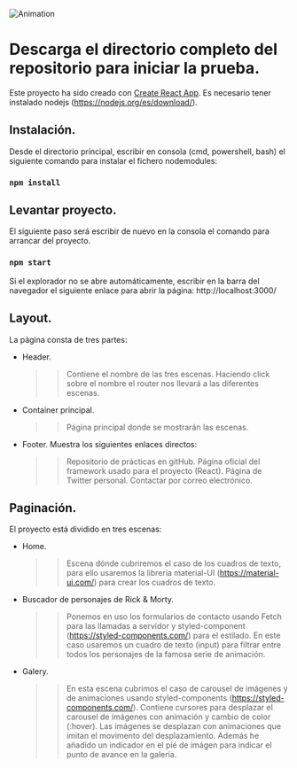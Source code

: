 ![Animation](https://user-images.githubusercontent.com/67965208/120203058-9852ac00-c227-11eb-870b-058359cfe645.gif)


# Descarga el directorio completo del repositorio para iniciar la prueba.

Este proyecto ha sido creado con [Create React App](https://github.com/facebook/create-react-app). Es necesario tener instalado nodejs (https://nodejs.org/es/download/).

## Instalación.

Desde el directorio principal, escribir en consola (cmd, powershell, bash) el siguiente comando para instalar el fichero nodemodules:

### `npm install`

## Levantar proyecto.

El siguiente paso será escribir de nuevo en la consola el comando para arrancar del proyecto.

### `npm start`

Si el explorador no se abre automáticamente, escribir en la barra del navegador el siguiente enlace para abrir la página: http://localhost:3000/

## Layout.

La página consta de tres partes:

- Header.
  >> Contiene el nombre de las tres escenas. Haciendo click sobre el nombre el router nos llevará a las diferentes escenas.

- Container principal.
  >> Página principal donde se mostrarán las escenas.
  
- Footer.
  Muestra los siguientes enlaces directos:
  >> Repositorio de prácticas en gitHub.
  >> Página oficial del framework usado para el proyecto (React).
  >> Página de Twitter personal.
  >> Contactar por correo electrónico. 
  

## Paginación.

El proyecto está dividido en tres escenas:

- Home.
  >> Escena dónde cubriremos el caso de los cuadros de texto, para ello usaremos la libreria material-UI (https://material-ui.com/) para crear los cuadros de texto.
  
- Buscador de personajes de Rick & Morty.
  >> Ponemos en uso los formularios de contacto usando Fetch para las llamadas a servidor y styled-component (https://styled-components.com/) para el estilado. En este caso       usaremos un cuadro de texto (input) para filtrar entre todos los personajes de la famosa serie de animación.
  
- Galery.
  >> En esta escena cubrimos el caso de carousel de imágenes y de animaciones usando styled-components (https://styled-components.com/). Contiene cursores para desplazar el carousel de imágenes con animación y cambio de color (:hover). Las imágenes se desplazan con animaciones que imitan el movimento del desplazamiento. Además he añadido un indicador en el pié de imágen para indicar el punto de avance en la galería.


